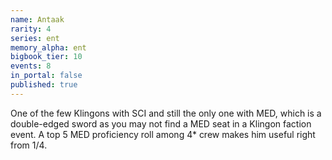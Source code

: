 ```yaml
---
name: Antaak
rarity: 4
series: ent
memory_alpha: ent
bigbook_tier: 10
events: 8
in_portal: false
published: true
---
```


One of the few Klingons with SCI and still the only one with MED, which is a double-edged sword as you may not find a MED seat in a Klingon faction event. A top 5 MED proficiency roll among 4* crew makes him useful right from 1/4.
